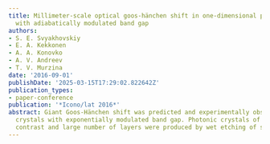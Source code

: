 ```yaml
---
title: Millimeter-scale optical goos-hänchen shift in one-dimensional photonic crystals
  with adiabatically modulated band gap
authors:
- S. E. Svyakhovskiy
- E. A. Kekkonen
- A. A. Konovko
- A. V. Andreev
- T. V. Murzina
date: '2016-09-01'
publishDate: '2025-03-15T17:29:02.822642Z'
publication_types:
- paper-conference
publication: '*Icono/lat 2016*'
abstract: Giant Goos-Hänchen shift was predicted and experimentally observed in photonic
  crystals with exponentially modulated band gap. Photonic crystals of high optical
  contrast and large number of layers were produced by wet etching of silicon.
---
```

